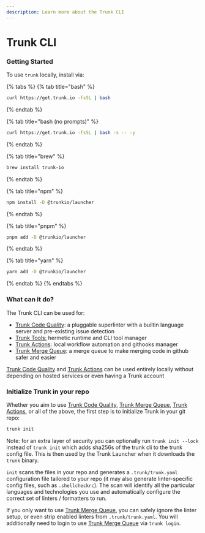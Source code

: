 ```yaml
---
description: Learn more about the Trunk CLI
---
```


# Trunk CLI

### Getting Started

To use `trunk` locally, install via:

{% tabs %}
{% tab title="bash" %}
```bash
curl https://get.trunk.io -fsSL | bash
```
{% endtab %}

{% tab title="bash (no prompts)" %}
```bash
curl https://get.trunk.io -fsSL | bash -s -- -y
```
{% endtab %}

{% tab title="brew" %}
```bash
brew install trunk-io
```
{% endtab %}

{% tab title="npm" %}
```bash
npm install -D @trunkio/launcher
```
{% endtab %}

{% tab title="pnpm" %}
```bash
pnpm add -D @trunkio/launcher
```
{% endtab %}

{% tab title="yarn" %}
```bash
yarn add -D @trunkio/launcher
```
{% endtab %}
{% endtabs %}

### What can it do?

The Trunk CLI can be used for:

* [Trunk Code Quality](../../): a pluggable superlinter with a builtin language server and pre-existing issue detection
* [Trunk Tools:](../tools/) hermetic runtime and CLI tool manager
* [Trunk Actions](../actions/): local workflow automation and githooks manager
* [Trunk Merge Queue](../../../merge-queue/): a merge queue to make merging code in github safer and easier

[Trunk Code Quality](../../) and [Trunk Actions](../actions/) can be used entirely locally without depending on hosted services or even having a Trunk account

### Initialize Trunk in your repo

Whether you aim to use [Trunk Code Quality](../../), [Trunk Merge Queue](../../../merge-queue/), [Trunk Actions](../actions/), or all of the above, the first step is to initialize Trunk in your git repo:

```bash
trunk init
```

Note: for an extra layer of security you can optionally run `trunk init --lock` instead of `trunk init` which adds sha256s of the trunk cli to the trunk config file. This is then used by the Trunk Launcher when it downloads the `trunk` binary.

`init` scans the files in your repo and generates a `.trunk/trunk.yaml` configuration file tailored to your repo (it may also generate linter-specific config files, such as `.shellcheckrc`). The scan will identify all the particular languages and technologies you use and automatically configure the correct set of linters / formatters to run.

If you only want to use [Trunk Merge Queue](../../../merge-queue/), you can safely ignore the linter setup, or even strip enabled linters from `.trunk/trunk.yaml`. You will additionally need to login to use [Trunk Merge Queue](../../../merge-queue/) via `trunk login`.
